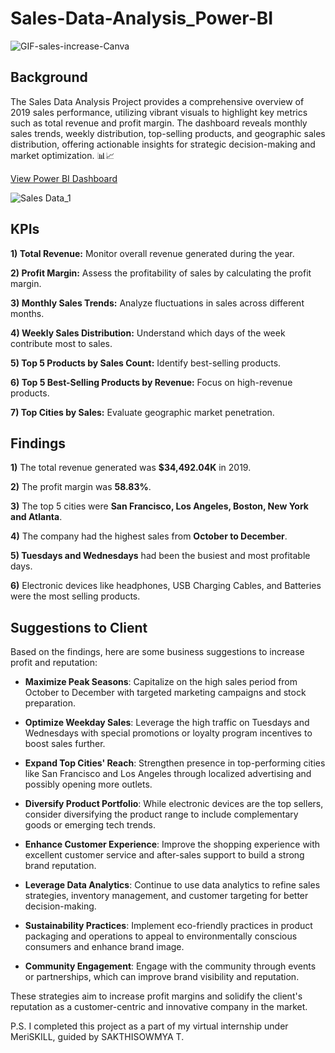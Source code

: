 # Sales-Data-Analysis_Power-BI
![GIF-sales-increase-Canva](https://github.com/HafshaWahab/Sales-Data-Analysis_Power-BI/assets/152807534/b5c37f41-1baa-4dc1-8611-5cf863dc7a4d)

## Background 

The Sales Data Analysis Project provides a comprehensive overview of 2019 sales performance, utilizing vibrant visuals to highlight key metrics such as total revenue and profit margin. The dashboard reveals monthly sales trends, weekly distribution, top-selling products, and geographic sales distribution, offering actionable insights for strategic decision-making and market optimization. 📊📈


[View Power BI Dashboard](https://drive.google.com/file/d/1Jv0NoCC2THFM3pIY5UTzgMptTgQLeFgt/view?usp=sharing)


![Sales Data_1](https://github.com/HafshaWahab/Sales-Data-Analysis_Power-BI/assets/152807534/1ba6b399-ebcb-47c4-903f-aecb709f764f)

## KPIs

**1) Total Revenue:** Monitor overall revenue generated during the year.

**2) Profit Margin:** Assess the profitability of sales by calculating the profit margin.

**3) Monthly Sales Trends:** Analyze fluctuations in sales across different months.

**4) Weekly Sales Distribution:** Understand which days of the week contribute most to sales.

**5) Top 5 Products by Sales Count:** Identify best-selling products.

**6) Top 5 Best-Selling Products by Revenue:** Focus on high-revenue products.

**7) Top Cities by Sales:** Evaluate geographic market penetration.

## Findings

**1)** The total revenue generated was **$34,492.04K** in 2019.

**2)** The profit margin was **58.83%**.

**3)** The top 5 cities were **San Francisco, Los Angeles, Boston, New York and Atlanta**.

**4)** The company had the highest sales from **October to December**.

**5)   Tuesdays and Wednesdays** had been the busiest and most profitable days.

**6)** Electronic devices like headphones, USB Charging Cables, and Batteries were the most selling products.

## Suggestions to Client

Based on the findings, here are some business suggestions to increase profit and reputation:

- **Maximize Peak Seasons**: Capitalize on the high sales period from October to December with targeted marketing campaigns and stock preparation.

- **Optimize Weekday Sales**: Leverage the high traffic on Tuesdays and Wednesdays with special promotions or loyalty program incentives to boost sales further.

- **Expand Top Cities' Reach**: Strengthen presence in top-performing cities like San Francisco and Los Angeles through localized advertising and possibly opening more outlets.

- **Diversify Product Portfolio**: While electronic devices are the top sellers, consider diversifying the product range to include complementary goods or emerging tech trends.

- **Enhance Customer Experience**: Improve the shopping experience with excellent customer service and after-sales support to build a strong brand reputation.

- **Leverage Data Analytics**: Continue to use data analytics to refine sales strategies, inventory management, and customer targeting for better decision-making.

- **Sustainability Practices**: Implement eco-friendly practices in product packaging and operations to appeal to environmentally conscious consumers and enhance brand image.

- **Community Engagement**: Engage with the community through events or partnerships, which can improve brand visibility and reputation.

These strategies aim to increase profit margins and solidify the client's reputation as a customer-centric and innovative company in the market.


P.S. I completed this project as a part of my virtual internship under MeriSKILL, guided by SAKTHISOWMYA T.

